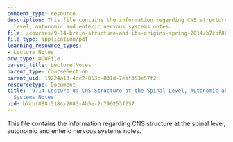 ```yaml
---
content_type: resource
description: This file contains the information regarding CNS structure at the spinal
  level, autonomic and enteric nervous systems notes.
file: /courses/9-14-brain-structure-and-its-origins-spring-2014/b7cbf888518c20834b5e2c796253f257_MIT9_14S14_Lecture8.pdf
file_type: application/pdf
learning_resource_types:
- Lecture Notes
ocw_type: OCWFile
parent_title: Lecture Notes
parent_type: CourseSection
parent_uid: 19224a13-4dc2-853c-831d-7eaf353e57f2
resourcetype: Document
title: '9.14 Lecture 8: CNS Structure at the Spinal Level, Autonomic and Enteric Nervous
  Systems Notes'
uid: b7cbf888-518c-2083-4b5e-2c796253f257
---
```

This file contains the information regarding CNS structure at the spinal level, autonomic and enteric nervous systems notes.

